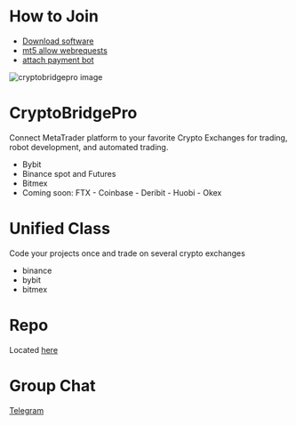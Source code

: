 # How to Join
*  [Download software](https://github.com/TradingToolCrypto/MT5-TradingToolCrypto/archive/master.zip) 
*  [mt5 allow webrequests](https://github.com/TradingToolCrypto/TradingTool/wiki/2.-Allow-Webrequests)
*  [attach payment bot](https://github.com/TradingToolCrypto/TradingTool/wiki/3.-Payment-Bot)

![cryptobridgepro image](https://github.com/TradingToolCrypto/CryptoBridgePro/blob/master/BTCUSDTM1.png)

# CryptoBridgePro
Connect MetaTrader platform to your favorite Crypto Exchanges for trading, robot development, and automated trading. 
* Bybit
* Binance spot and Futures
* Bitmex 
* Coming soon: FTX - Coinbase - Deribit - Huobi - Okex 
# Unified Class 
Code your projects once and trade on several crypto exchanges 
* binance
* bybit
* bitmex 

# Repo 
Located [here](https://github.com/TradingToolCrypto/MT5-TradingToolCrypto) 

# Group Chat
[Telegram](https://t.me/TradingToolCrypto)
